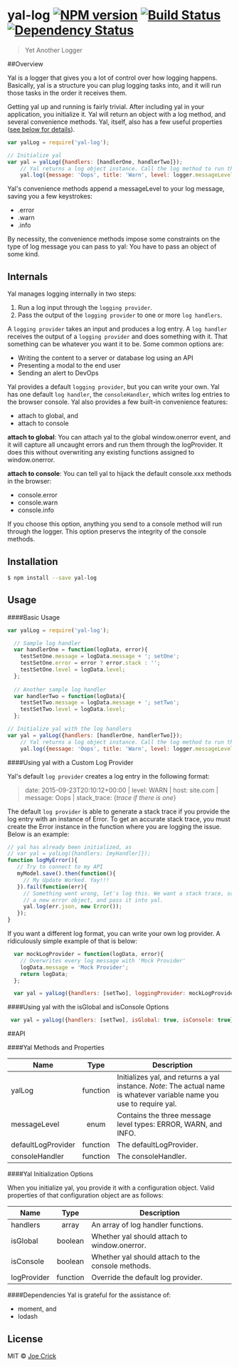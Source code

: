 # yal-log [![NPM version][npm-image]][npm-url] [![Build Status][travis-image]][travis-url] [![Dependency Status][daviddm-image]][daviddm-url]
> Yet Another Logger

##Overview

Yal is a logger that gives you a lot of control over how logging happens. Basically, yal is a structure  you can plug logging tasks into, and it will run those tasks in the order it receives them.

Getting yal up and running is fairly trivial. After including yal in your application, you initialize it. Yal will return an object with a log method, and several convenience methods. Yal, itself, also has a few useful properties ([see below for details](#API)).

```js
var yalLog = require('yal-log');

// Initialize yal
var yal = yalLog({handlers: [handlerOne, handlerTwo]});
	// Yal returns a log object instance. Call the log method to run the logger.
    yal.log({message: 'Oops', title: 'Warn', level: logger.messageLevel.WARN});
```

Yal's convenience methods append a messageLevel to your log message, saving you a few keystrokes:

 - .error
 - .warn
 - .info

By necessity, the convenience methods impose some constraints on the type of log message you can pass to yal: You have to pass an object of some kind.

## Internals

Yal manages logging internally in two steps:

1. Run a log input through the `logging provider`.
2. Pass the output of the `logging provider` to one or more `log handlers`.

A `logging provider` takes an input and produces a log entry. A `log handler` receives the output of a `logging provider` and does something with it. That something can be whatever you want it to be. Some common options are:

 - Writing the content to a server or database log using an API
 - Presenting a modal to the end user
 - Sending an alert to DevOps

Yal provides a default `logging provider`, but you can write your own. Yal has one default `log handler`, the `consoleHandler`, which writes log entries to the browser console. Yal also provides a few built-in convenience features:

 - attach to global, and
 - attach to console

**attach to global**:
You can attach yal to the global window.onerror event, and it will capture all uncaught errors and run them through the logProvider. It does this without overwriting any existing functions assigned to window.onerror.

**attach to console**:
You can tell yal to hijack the default console.xxx methods in the browser:

 - console.error
 - console.warn
 - console.info

If you choose this option, anything you send to a console method will run through the logger. This option preservs the integrity of the console methods.

## Installation

```sh
$ npm install --save yal-log
```


## Usage

####Basic Usage

```js
var yalLog = require('yal-log');

  // Sample log handler
  var handlerOne = function(logData, error){
    testSetOne.message = logData.message + '; setOne';
    testSetOne.error = error ? error.stack : '';
    testSetOne.level = logData.level;
  };
 
  // Another sample log handler
  var handlerTwo = function(logData){
    testSetTwo.message = logData.message + '; setTwo';
    testSetTwo.level = logData.level;
  };

// Initialize yal with the log handlers
var yal = yalLog({handlers: [handlerOne, handlerTwo]});
	// Yal returns a log object instance. Call the log method to run the logger.
    yal.log({message: 'Oops', title: 'Warn', level: logger.messageLevel.WARN});
```

####Using yal with a Custom Log Provider

Yal's default `log provider` creates a log entry in the following format:

> date: 2015-09-23T20:10:12+00:00 | level: WARN | host: site.com | message: Oops | stack_trace: {*trace if there is one*}

The default `log provider` is able to generate a stack trace if you provide the log entry with an instance of Error. To get an accurate stack trace, you must create the Error instance in the function where you are logging the issue. Below is an example:

```js
// yal has already been initialized, as
// var yal = yalLog({handlers: [myHandler]});
function logMyError(){
   // Try to connect to my API
   myModel.save().then(function(){
     // My Update Worked. Yay!!!
   }).fail(function(err){
	 // Something went wrong, let's log this. We want a stack trace, so create
	 // a new error object, and pass it into yal.
	 yal.log(err.json, new Error());
   });
}
```

If you want a different log format, you can write your own log provider. A ridiculously simple example of that is below:

```js
  var mockLogProvider = function(logData, error){
    // Overwrites every log message with 'Mock Provider'
    logData.message = 'Mock Provider';
    return logData;
  };

  var yal = yalLog({handlers: [setTwo], loggingProvider: mockLogProvider});
```

####Using yal with the isGlobal and isConsole Options

```js
 var yal = yalLog({handlers: [setTwo], isGlobal: true, isConsole: true});
```

##API <a name="API"></a>

####Yal Methods and Properties

| Name        | Type           | Description  |
| ------------- |:-------------:| -----|
| yalLog      | function | Initializes yal, and returns a yal instance. *Note*: The actual name is whatever variable name you use to require yal. |
| messageLevel      | enum      |  Contains the three message level types: ERROR, WARN, and INFO.  |
| defaultLogProvider | function       |    The defaultLogProvider. |
| consoleHandler | function      |  The consoleHandler.  |


####Yal Initialization Options

When you initialize yal, you provide it with a configuration object. Valid properties of that configuration object are as follows:

| Name        | Type           | Description  |
| ------------- |:-------------:| -----|
| handlers      | array | An array of log handler functions. |
| isGlobal      | boolean      |  Whether yal should attach to window.onerror.  |
| isConsole | boolean      |    Whether yal should attach to the console methods. |
| logProvider | function      |  Override the default log provider.  |

####Dependencies
Yal is grateful for the assistance of:

 - moment, and
 - lodash

## License

MIT © [Joe Crick](http://www.josephcrick.com)


[npm-image]: https://badge.fury.io/js/yal-log.svg
[npm-url]: https://npmjs.org/package/yal-log
[travis-image]: https://travis-ci.org/joe-crick/yal-log.svg?branch=master
[travis-url]: https://travis-ci.org/joe-crick/yal-log
[daviddm-image]: https://david-dm.org/joe-crick/yal-log.svg?theme=shields.io
[daviddm-url]: https://david-dm.org/joe-crick/yal-log
